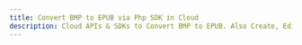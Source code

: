 ---title: Convert BMP to EPUB via Php SDK in Clouddescription: Cloud APIs & SDKs to Convert BMP to EPUB. Also Create, Edit & Render Microsoft Word & OpenOffice documents in the Cloud.---